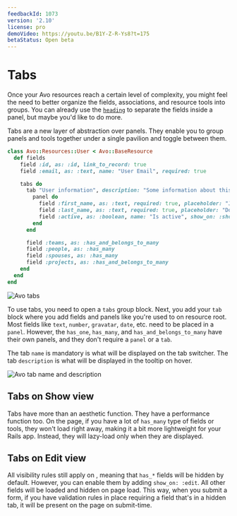 ```yaml
---
feedbackId: 1073
version: '2.10'
license: pro
demoVideo: https://youtu.be/B1Y-Z-R-Ys8?t=175
betaStatus: Open beta
---
```


# Tabs

Once your Avo resources reach a certain level of complexity, you might feel the need to better organize the fields, associations, and resource tools into groups. You can already use the [`heading`](fields/heading) to separate the fields inside a panel, but maybe you'd like to do more.

Tabs are a new layer of abstraction over panels. They enable you to group panels and tools together under a single pavilion and toggle between them.

```ruby
class Avo::Resources::User < Avo::BaseResource
  def fields
    field :id, as: :id, link_to_record: true
    field :email, as: :text, name: "User Email", required: true

    tabs do
      tab "User information", description: "Some information about this user" do
        panel do
          field :first_name, as: :text, required: true, placeholder: "John"
          field :last_name, as: :text, required: true, placeholder: "Doe"
          field :active, as: :boolean, name: "Is active", show_on: :show
        end
      end

      field :teams, as: :has_and_belongs_to_many
      field :people, as: :has_many
      field :spouses, as: :has_many
      field :projects, as: :has_and_belongs_to_many
    end
  end
end
```

<img :src="('/assets/img/tabs-and-panels/tabs.png')" alt="Avo tabs" class="border mb-4" />

To use tabs, you need to open a `tabs` group block. Next, you add your `tab` block where you add fields and panels like you're used to on resource root. Most fields like `text`, `number`, `gravatar`, `date`, etc. need to be placed in a `panel`. However, the `has_one`, `has_many`, and `has_and_belongs_to_many` have their own panels, and they don't require a `panel` or a `tab`.

The tab `name` is mandatory is what will be displayed on the tab switcher. The tab `description` is what will be displayed in the tooltip on hover.

<img :src="('/assets/img/tabs-and-panels/tab-name-description.png')" alt="Avo tab name and description" class="border mb-4" />

## Tabs on Show view

Tabs have more than an aesthetic function. They have a performance function too. On the <Show /> page, if you have a lot of `has_many` type of fields or tools, they won't load right away, making it a bit more lightweight for your Rails app. Instead, they will lazy-load only when they are displayed.

## Tabs on Edit view

All visibility rules still apply on <Edit />, meaning that `has_*` fields will be hidden by default. However, you can enable them by adding `show_on: :edit`. All other fields will be loaded and hidden on page load. This way, when you submit a form, if you have validation rules in place requiring a field that's in a hidden tab, it will be present on the page on submit-time.

<!-- The panel has a few parts available -->


<!-- <img :src="('/assets/img/tabs-and-panels/panel-top.png')" alt="Avo Panels" class="border mb-4" /> -->
<!-- <img :src="('/assets/img/tabs-and-panels/panel-bottom.png')" alt="Avo Panels" class="border mb-4" /> -->


